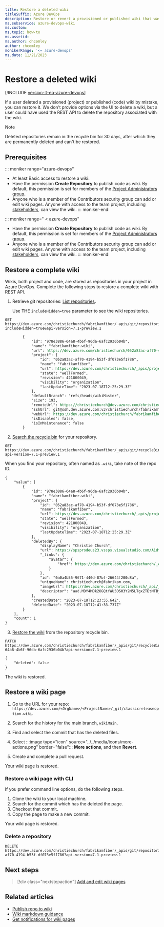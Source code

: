 ```yaml
---
title: Restore a deleted wiki
titleSuffix: Azure DevOps
description: Restore or revert a provisioned or published wiki that was accidentally deleted from Azure DevOps using REST API.
ms.subservice: azure-devops-wiki
ms.custom:
ms.topic: how-to
ms.assetid: 
ms.author: chcomley
author: chcomley
monikerRange: '<= azure-devops'
ms.date: 11/21/2023
---
```


# Restore a deleted wiki

[!INCLUDE [version-lt-eq-azure-devops](../../includes/version-lt-eq-azure-devops.md)] 

If a user deleted a provisioned (project) or published (code) wiki by mistake, you can restore it.
We don't provide options via the UI to delete a wiki, but a user could have used the REST API to delete the repository associated with the wiki.

> [!NOTE]
> Deleted repositories remain in the recycle bin for 30 days, after which they are permanently deleted and can't be restored.

## Prerequisites

::: moniker range="azure-devops"
* At least Basic access to restore a wiki.
* Have the permission **Create Repository** to publish code as wiki. By default, this permission is set for members of the [Project Administrators group](../../repos/git/set-git-repository-permissions.md). 
* Anyone who is a member of the Contributors security group can add or edit wiki pages. Anyone with access to the team project, including [stakeholders](../../organizations/security/get-started-stakeholder.md), can view the wiki.
::: moniker-end

::: moniker range=" < azure-devops"
* Have the permission **Create Repository** to publish code as wiki. By default, this permission is set for members of the [Project Administrators group](../../repos/git/set-git-repository-permissions.md). 
* Anyone who is a member of the Contributors security group can add or edit wiki pages. Anyone with access to the team project, including [stakeholders](../../organizations/security/get-started-stakeholder.md), can view the wiki.
::: moniker-end

## Restore a complete wiki

Wikis, both project and code, are stored as repositories in your project in Azure DevOps. Complete the following steps to restore a complete wiki with REST API.
 
1. Retrieve git repositories: [List repositories](/rest/api/azure/devops/git/repositories/list?view=azure-devops-rest-7.1&tabs=HTTP&preserve-view=true).
 
   Use THE `includeHidden=true` parameter to see the wiki repositories.

```HTTP
GET https://dev.azure.com/christiechurch/fabrikamfiber/_apis/git/repositories?includeHidden=true&api-version=7.1-preview.1
```

```REST API
        {
            "id": "978e3886-64a8-4b6f-96da-6afc2936b04b",
            "name": "fabrikamfiber.wiki",
            "url": https://dev.azure.com/christiechurch/052a83ac-af70-4194-b53f-df073e5f1786/_apis/git/repositories/978e3886-64a8-4b6f-96da-6afc2936b04b,
            "project": {
                "id": "052a83ac-af70-4194-b53f-df073e5f1786",
                "name": "fabrikamfiber",
                "url": https://dev.azure.com/christiechurch/_apis/projects/052a83ac-af70-4194-b53f-df073e5f1786,
                "state": "wellFormed",
                "revision": 421800049,
                "visibility": "organization",
                "lastUpdateTime": "2023-07-18T12:25:29.3Z"
            },
            "defaultBranch": "refs/heads/wikiMaster",
            "size": 193,
            "remoteUrl": https://christiechurch@dev.azure.com/christiechurch/fabrikamfiber/_git/fabrikamfiber.wiki,
            "sshUrl": git@ssh.dev.azure.com:v3/christiechurch/fabrikamfiber/fabrikamfiber.wiki,
            "webUrl": https://dev.azure.com/christiechurch/fabrikamfiber/_git/fabrikamfiber.wiki,
            "isDisabled": false,
            "isInMaintenance": false
        }
```

2. [Search the recycle bin](/rest/api/azure/devops/git/repositories/get-recycle-bin-repositories?view=azure-devops-rest-7.1&preserve-view=true) for your repository.

```HTTP
GET https://dev.azure.com/christiechurch/fabrikamfiber/_apis/git/recycleBin/repositories?api-version=7.1-preview.1
```

   When you find your repository, often named as `.wiki`, take note of the repo ID.

```REST API
{
    "value": [
        {
            "id": "978e3886-64a8-4b6f-96da-6afc2936b04b",
            "name": "fabrikamfiber.wiki",
            "project": {
                "id": "052a83ac-af70-4194-b53f-df073e5f1786",
                "name": "fabrikamfiber",
                "url": https://dev.azure.com/christiechurch/_apis/projects/052a83ac-af70-4194-b53f-df073e5f1786,
                "state": "wellFormed",
                "revision": 421800049,
                "visibility": "organization",
                "lastUpdateTime": "2023-07-18T12:25:29.3Z"
            },
            "deletedBy": {
                "displayName": "Christie Church",
                "url": https://spsprodeus23.vssps.visualstudio.com/A1df9d653-bdfb-459b-a0c7-725052b2f944/_apis/Identities/0a0a4b55-9671-440d-87bf-26644f200d8a,
                "_links": {
                    "avatar": {
                        "href": https://dev.azure.com/christiechurch/_apis/GraphProfile/MemberAvatars/aad.MDY4MDk2OGQtYWU5OS03Y2M5LTgxZTEtNTBjMDk4ZTllZTlh
                    }
                },
                "id": "0a0a4b55-9671-440d-87bf-26644f200d8a",
                "uniqueName": christiechurch@fabrikam.com,
                "imageUrl": https://dev.azure.com/christiechurch/_api/_common/identityImage?id=0a0a4b55-9671-440d-87bf-26644f200d8a,
                "descriptor": "aad.MDY4MDk2OGQtYWU5OS03Y2M5LTgxZTEtNTBjMDk4ZTllZTlh"
            },
            "createdDate": "2023-07-18T12:23:55.64Z",
            "deletedDate": "2023-07-18T12:41:38.737Z"
        }
    ],
    "count": 1
}
```
 
3. [Restore the wiki](/rest/api/azure/devops/git/repositories/restore-repository-from-recycle-bin?view=azure-devops-rest-7.1&preserve-view=true) from the repository recycle bin.
 
```HTTP
PATCH https://dev.azure.com/christiechurch/fabrikamfiber/_apis/git/recycleBin/repositories/978e3886-64a8-4b6f-96da-6afc2936b04b?api-version=7.1-preview.1
```

```REST API
{
    "deleted": false
}
```
 
The wiki is restored.

## Restore a wiki page

1. Go to the URL for your repo: `https://dev.azure.com/<OrgName>/<ProjectName>/_git/classicreleaseoption.wiki`.

2. Search for the history for the main branch, `wikiMain`.
 
3. Find and select the commit that has the deleted files.
 
4. Select :::image type="icon" source="../../media/icons/more-actions.png" border="false"::: **More actions**, and then **Revert**.
 
5. Create and complete a pull request.

Your wiki page is restored.

### Restore a wiki page with CLI

If you prefer command line options, do the following steps.
 
1. Clone the wiki to your local machine.
1. Search for the commit which has the deleted the page.
1. Checkout that commit.
1. Copy the page to make a new commit.

Your wiki page is restored.

### Delete a repository

```HTTP
DELETE https://dev.azure.com/christiechurch/fabrikamfiber/_apis/git/repositories/052a83ac-af70-4194-b53f-df073e5f1786?api-version=7.1-preview.1
```

## Next steps

> [!div class="nextstepaction"]
> [Add and edit wiki pages](add-edit-wiki.md)

## Related articles

- [Publish repo to wiki](publish-repo-to-wiki.md)
- [Wiki markdown guidance](markdown-guidance.md)
- [Get notifications for wiki pages](follow-notifications-wiki-pages.md)
